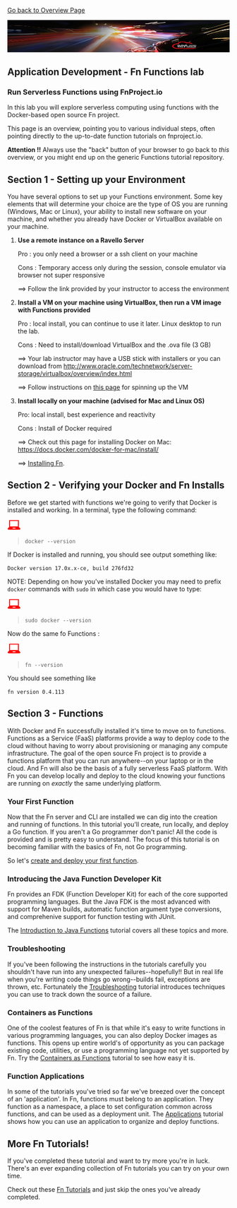 [Go back to Overview Page](../AppDevInfra.md)

![](../../common/images/customer.logo2.png)
## Application Development - Fn Functions lab ##
### Run Serverless Functions using FnProject.io ###

In this lab you will explore serverless computing using functions with the
Docker-based open source Fn project.

This page is an overview, pointing you to various individual steps, often pointing directly to the up-to-date function tutorials on fnproject.io.

**Attention !!** Always use the "back" button of your browser to go back to *this* overview, or you might end up on the generic Functions tutorial repository.


## Section 1 - Setting up your Environment ##

You have several options to set up your Functions environment.  Some key elements that will determine your choice are the type of OS you are running (Windows, Mac or Linux), your ability to install new software on your machine, and whether you already have Docker or VirtualBox available on your machine.

1. **Use a remote instance on a Ravello Server**

    Pro : you only need a browser or a ssh client on your machine
    
    Cons : Temporary access only during the session, console emulator via browser not super responsive
    
    ==> Follow the link provided by your instructor to access the environment
  

2. **Install a VM on your machine using VirtualBox, then run a VM image with Functions provided**
  
    Pro : local install, you can continue to use it later.  Linux desktop to run the lab.
    
    Cons : Need to install/download VirtualBox and the .ova file (3 GB)
    
    ==> Your lab instructor may have a USB stick with installers or you can download from
http://www.oracle.com/technetwork/server-storage/virtualbox/overview/index.html

    ==> Follow instructions on [this page](vm.md) for spinning up the VM
 
 
 3. **Install locally on your machine (advised for Mac and Linux OS)**
  
    Pro: local install, best experience and reactivity

    Cons : Install of Docker required
    
    ==> Check out this page for installing Docker on Mac: https://docs.docker.com/docker-for-mac/install/

    ==> [Installing Fn](http://fnproject.io/tutorials/install).
    


## Section 2 - Verifying your Docker and Fn Installs

Before we get started with functions we're going to verify that Docker is
installed and working. In a terminal, type the following command:

![](images/userinput.png)
>```
> docker --version
>```

If Docker is installed and running, you should see output something like:

```
Docker version 17.0x.x-ce, build 276fd32
```

NOTE: Depending on how you've installed Docker you may need to prefix `docker`
commands with `sudo` in which case you would have to type:

![](images/userinput.png)
>```
> sudo docker --version
>```

Now do the same fo Functions :

![](images/userinput.png)
>```
> fn --version
>```

You should see something like 

```
fn version 0.4.113
```


## Section 3 - Functions

With Docker and Fn successfully installed it's time to move on to functions.
Functions as a Service (FaaS) platforms provide a way to deploy code to
the cloud without having to worry about provisioning or managing any compute
infrastructure. The goal of the open source Fn project is to provide a functions
platform that you can run anywhere--on your laptop or in the cloud. And Fn will
also be the basis of a fully serverless FaaS platform.  With Fn you can develop
locally and deploy to the cloud knowing your functions are running on *exactly*
the same underlying platform.

### Your First Function

Now that the Fn server and CLI are installed we can dig into the creation and
running of functions.  In this tutorial you'll create, run locally, and deploy
a Go function.  If you aren't a Go programmer don't panic! All the code is
provided and is pretty easy to understand.  The focus of this tutorial is on
becoming familiar with the basics of Fn, not Go programming.

So let's [create and deploy your first function](http://fnproject.io/tutorials/Introduction).

### Introducing the Java Function Developer Kit

Fn provides an FDK (Function Developer Kit) for each of the core supported
programming languages.  But the Java FDK is the most advanced with support for
Maven builds, automatic function argument type conversions, and comprehenive
support for function testing with JUnit.

The [Introduction to Java Functions](http://fnproject.io/tutorials/JavaFDKIntroduction)
tutorial covers all these topics and more.

### Troubleshooting

If you've been following the instructions in the tutorials carefully you
shouldn't have run into any unexpected failures--hopefully!!  But in real life
when you're writing code things go wrong--builds fail, exceptions are thrown,
etc.  Fortunately the [Troubleshooting](http://fnproject.io/tutorials/Troubleshooting)
tutorial introduces techniques you can use to track down the source of a
failure.

### Containers as Functions

One of the coolest features of Fn is that while it's easy to write functions
in various programming languages, you can also deploy Docker images as
functions. This opens up entire world's of opportunity as you can package
existing code, utilities, or use a programming language not yet supported by
Fn.  Try the [Containers as Functions](http://fnproject.io/tutorials/ContainerAsFunction/)
tutorial to see how easy it is.

### Function Applications

In some of the tutorials you've tried so far we've breezed over the concept
of an 'application'. In Fn, functions must belong to an application. They
function as a namespace, a place to set configuration common across functions,
and can be used as a deployment unit.  The
[Applications](http://fnproject.io/tutorials/Apps) tutorial shows how you can
use an application to organize and deploy functions.

## More Fn Tutorials!

If you've completed these tutorial and want to try
more you're in luck.  There's an ever expanding
collection of Fn tutorials you can try on your own time.

Check out these [Fn Tutorials](http://fnproject.io/tutorials) and just
skip the ones you've already completed.
